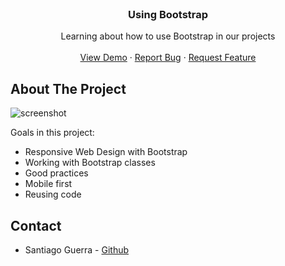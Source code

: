 <!--
*** Thanks for checking out this README Template. If you have a suggestion that would
*** make this better, please fork the repo and create a pull request or simply open
*** an issue with the tag "enhancement".
*** Thanks again! Now go create something AMAZING! :D
-->





<!-- PROJECT SHIELDS -->
<!--
*** I'm using markdown "reference style" links for readability.
*** Reference links are enclosed in brackets [ ] instead of parentheses ( ).
*** See the bottom of this document for the declaration of the reference variables
*** for contributors-url, forks-url, etc. This is an optional, concise syntax you may use.
*** https://www.markdownguide.org/basic-syntax/#reference-style-links
-->



<!-- PROJECT LOGO -->
<br />
<p align="center">
  <h3 align="center">Using Bootstrap</h3>

  <p align="center">
    Learning about how to use Bootstrap in our projects
    <br />
    <br />
    <a href="#">View Demo</a>
    ·
    <a href="#">Report Bug</a>
    ·
    <a href="#">Request Feature</a>
  </p>
</p>


<!-- ABOUT THE PROJECT -->
## About The Project

![screenshot](https://dixellay.sirv.com/Anotaci%C3%B3n%202019-10-09%20120052.png "Screenshot")

Goals in this project:
* Responsive Web Design with Bootstrap
* Working with Bootstrap classes
* Good practices
* Mobile first
* Reusing code


<!-- CONTACT -->
## Contact

* Santiago Guerra - [Github](https://github.com/SantiagoGuerra)

